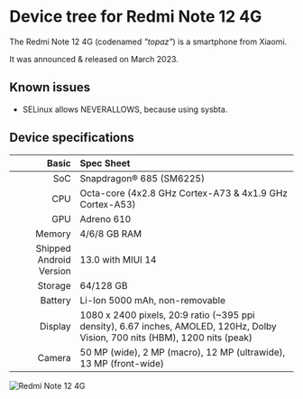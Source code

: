 # Device tree for Redmi Note 12 4G

The Redmi Note 12 4G (codenamed _"topaz"_) is a smartphone from Xiaomi.

It was announced & released on March 2023.

## Known issues
- SELinux allows NEVERALLOWS, because using sysbta.

## Device specifications

Basic   | Spec Sheet
-------:|:-------------------------
SoC     | Snapdragon® 685 (SM6225)
CPU     | Octa-core (4x2.8 GHz Cortex-A73 & 4x1.9 GHz Cortex-A53)
GPU     | Adreno 610
Memory  | 4/6/8 GB RAM
Shipped Android Version | 13.0 with MIUI 14
Storage | 64/128 GB
Battery | Li-Ion 5000 mAh, non-removable
Display | 1080 x 2400 pixels, 20:9 ratio (~395 ppi density), 6.67 inches, AMOLED, 120Hz, Dolby Vision, 700 nits (HBM), 1200 nits (peak)
Camera  | 50 MP (wide), 2 MP (macro), 12 MP (ultrawide), 13 MP (front-wide)               |

![Redmi Note 12 4G](https://i02.appmifile.com/224_operator_sg/10/03/2023/cdf4a7f40a92668d1c8fe2fcc5045ea8.png)